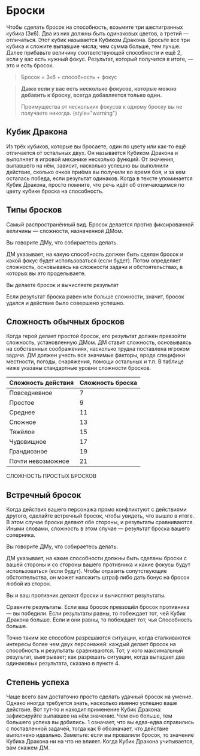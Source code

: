 # Броски

Чтобы сделать бросок на способность, возьмите три шестигранных кубика
(3к6). Два из них должны быть одинаковых цветов, а третий — отличаться.
Этот кубик называется Кубиком Дракона. Бросьте все три кубика и сложите
выпавшие числа; чем сумма больше, тем лучше. Далее прибавьте величину
соответствующей способности и ещё 2, если у вас есть нужный фокус.
Результат, который получится в итоге, — это и есть бросок.

> Бросок = 3к6 + способность + фокус

> **Даже если у вас есть несколько фокусов, которые можно добавить к
броску, всегда добавляется только один.**
>
> Преимущества от нескольких фокусов к одному броску вы не получаете
> никогда.
> {style="warning"}

## Кубик Дракона

Из трёх кубиков, которые вы бросаете, один по цвету или как-то ещё
отличается от остальных двух. Он называется Кубиком Дракона и выполняет
в игровой механике несколько функций. От значения, выпавшего на нём,
зависит, насколько успешно вы выполнили действие, сколько очков приёма
вы получили во время боя, и за кем осталась победа, если результат
одинаков. Когда в тексте упоминается Кубик Дракона, просто помните, что
речь идёт об отличающимся по цвету кубике броска на способность.

## Типы бросков

Самый распространённый вид. Бросок делается против фиксированной
величины — сложности, назначенной ДМом.

<procedure title="" id="inject-a-procedure">
    <step>
        <p>Вы говорите ДМу, что собираетесь делать.</p>
    </step>
    <step>
        <p>ДМ указывает, на какую способность должен быть сделан бросок и какой
  фокус будет использоваться (если будет). Потом определяет сложность,
  основываясь на сложности задачи и обстоятельствах, в которых вы это
  проделываете.</p>
    </step>
    <step>
        <p>Вы делаете бросок и вычисляете результат</p>
    </step>
    <step>
        <p>Если результат броска равен или больше сложности, значит, бросок
  удался и действие было совершено успешно.</p>
    </step>
</procedure>

## Сложность обычных бросков

Когда герой делает простой бросок, его результат должен превзойти
сложность, установленную ДМом. ДМ ставит сложность, основываясь на
собственных соображениях, насколько трудна поставлена игроком задача. ДМ
должен учесть все значимые факторы, вроде специфики местности, погоды,
снаряжения, помощи остальных и т.п. В таблице ниже указаны стандартные
уровни сложности бросков.

| Сложность действия | Сложность броска |
|--------------------|------------------|
| Повседневное       | 7                |
| Простое            | 9                |
| Среднее            | 11               |
| Сложное            | 13               |
| Тяжёлое            | 15               |
| Чудовищное         | 17               |
| Грандиозное        | 19               |
| Почти невозможное  | 21               |

СЛОЖНОСТЬ ПРОСТЫХ БРОСКОВ

## Встречный бросок

Когда действия вашего персонажа прямо конфликтуют с действиями другого,
сделайте встречный бросок, чтобы увидеть, что вышло в итоге. В этом
случае броски делают обе стороны, и результаты сравниваются. Иными
словами, сложность в этом случае — результат броска вашего соперника.

<procedure title="" id="inject-a-procedure">
    <step>
        <p>Вы говорите ДМу, что собираетесь делать.</p>
    </step>
    <step>
        <p>ДМ указывает, на какие способности должны быть сделаны броски с вашей
  стороны и со стороны вашего противника и какие фокусы будут
  использоваться (если будут). Чтобы отразить сопутствующие
  обстоятельства, он может наложить штраф либо дать бонус на бросок
  любой из сторон.</p>
    </step>
    <step>
        <p>Вы и ваш противник делают броски и вычисляют результаты.</p>
    </step>
    <step>
        <p>Сравните результаты. Если ваш бросок превзошёл бросок противника — вы
  победили. Если результаты равны, то побеждает тот, чей Кубик Дракона
  больше. Если и они равны, то побеждает тот, чья Способность больше.</p>
    </step> 
<step>
        <p>Точно таким же способом разрешаются ситуации, когда сталкиваются
  интересы более чем двух персонажей: каждый делает бросок на
  способность и результаты сравниваются. Тот, у кого максимальный
  результат, выигрывает; как разрешать ситуации, когда выпадает два
  одинаковых результата, сказано в пункте 4.</p>
    </step>
</procedure>

## Степень успеха

Чаще всего вам достаточно просто сделать удачный бросок на умение.
Однако иногда требуется знать, насколько именно успешно ваше действие.
Вот тут-то и находит применение Кубик Дракона: зафиксируйте выпавшее на
нём значение. Чем оно больше, тем большего успеха вы добились. 1
означает, что вы едва-едва справились с поставленной задачей, тогда как
6 обозначает, что действие выполнено идеально. Заметьте: если вы
провалили бросок, то значение Кубика Дракона ни на что не влияет. Когда
Кубик Дракона учитывается, вам скажем ДМ.